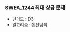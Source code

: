 ### SWEA_1244 최대 상금 [문제](https://swexpertacademy.com/main/code/problem/problemDetail.do?contestProbId=AV15Khn6AN0CFAYD)
- 난이도 : D3
- 알고리즘 : 완전탐색